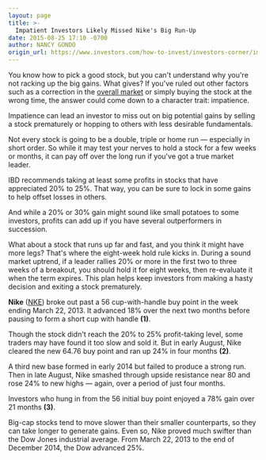 ```yaml
---
layout: page
title: >-
  Impatient Investors Likely Missed Nike's Big Run-Up
date: 2015-08-25 17:10 -0700
author: NANCY GONDO
origin_url: https://www.investors.com/how-to-invest/investors-corner/impatient-investors-missed-nike-rally/
---
```


You know how to pick a good stock, but you can't understand why you're not racking up the big gains. What gives? If you've ruled out other factors such as a correction in the [overall market](http://news.investors.com/investing/big-picture.htm) or simply buying the stock at the wrong time, the answer could come down to a character trait: impatience.

Impatience can lead an investor to miss out on big potential gains by selling a stock prematurely or hopping to others with less desirable fundamentals.

Not every stock is going to be a double, triple or home run — especially in short order. So while it may test your nerves to hold a stock for a few weeks or months, it can pay off over the long run if you've got a true market leader.

IBD recommends taking at least some profits in stocks that have appreciated 20% to 25%. That way, you can be sure to lock in some gains to help offset losses in others.

And while a 20% or 30% gain might sound like small potatoes to some investors, profits can add up if you have several outperformers in succession.

What about a stock that runs up far and fast, and you think it might have more legs? That's where the eight-week hold rule kicks in. During a sound market uptrend, if a leader rallies 20% or more in the first two to three weeks of a breakout, you should hold it for eight weeks, then re-evaluate it when the term expires. This plan helps keep investors from making a hasty decision and exiting a stock prematurely.

**Nike** ([NKE](https://research.investors.com/quote.aspx?symbol=NKE)) broke out past a 56 cup-with-handle buy point in the week ending March 22, 2013. It advanced 18% over the next two months before pausing to form a short cup with handle **(1)**.

Though the stock didn't reach the 20% to 25% profit-taking level, some traders may have found it too slow and sold it. But in early August, Nike cleared the new 64.76 buy point and ran up 24% in four months **(2)**.

A third new base formed in early 2014 but failed to produce a strong run. Then in late August, Nike smashed through upside resistance near 80 and rose 24% to new highs — again, over a period of just four months.

Investors who hung in from the 56 initial buy point enjoyed a 78% gain over 21 months **(3)**.

Big-cap stocks tend to move slower than their smaller counterparts, so they can take longer to generate gains. Even so, Nike proved much swifter than the Dow Jones industrial average. From March 22, 2013 to the end of December 2014, the Dow advanced 25%.
